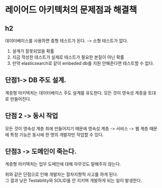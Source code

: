 # 레이어드 아키텍처의 문제점과 해결책
## h2
데이터베이스를 사용하면 중형 테스트가 된다. -> 소형 테스트가 없다.  
1. 설계가 잘못되었을 확률
2. 지금 작성한 테스트가 실제로 테스트가 필요한 본질이 아닌 확률
3. 만약 elasticsearch로 같이 embeded db를 지원 안해준다면 테스트할 수 없다.

## 단점1-> DB 주도 설계.  
계층형 아키텍처는 데이터베이스 주도 설계를 유도한다. 모든 것이 영속성 계층을 토대로 만들어진다.
## 단점 2 -> 동시 작업
모든 것이 영속성 계층 취에 만들어지기 때문에 영속성 계층 -> 서비스 -> 웹 계층 때문에 특정 기능은 동시에 한 명의 개발자만 작업할 수 있다.
## 단점3 -> 도메인이 죽는다.
계층형 아키텍처는 업무 도메인에 대해 아무것도 말해주지 않는다.

위와 같은 단점으로 인해 개발자는 절차지향적 사고를 하게 된다.  
그 결과 낮은 Testability와 SOLID를 안 지키며 개발하게 되는 일이 발생한다.